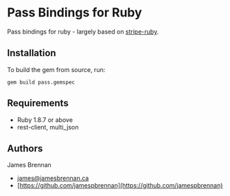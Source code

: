 # Pass Bindings for Ruby

Pass bindings for ruby - largely based on [stripe-ruby](https://github.com/stripe/stripe-ruby).

## Installation

To build the gem from source, run:

```
gem build pass.gemspec
```

## Requirements

* Ruby 1.8.7 or above
* rest-client, multi_json

## Authors

James Brennan

* [james@jamesbrennan.ca](mailto:james@jamesbrennan.ca)
* [https://github.com/jamespbrennan](https://github.com/jamespbrennan)